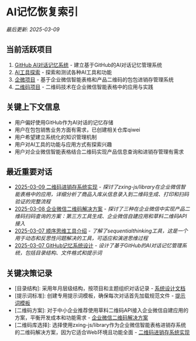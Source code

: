 # AI记忆恢复索引

*最后更新: 2025-03-09*

## 当前活跃项目
1. [GitHub AI对话记忆系统](./projects/memory-system/project-index.md) - 建立基于GitHub的AI对话记忆管理系统
2. [AI工具探索](./projects/ai-tools/project-index.md) - 探索和测试各种AI工具和功能
3. [企微项目](./projects/qiwei/project-index.md) - 基于企业微信智能表格和产品二维码的包包进销存管理系统
4. [二维码项目](./projects/qrcode/project-index.md) - 二维码技术在企业微信智能表格中的应用与实践

## 关键上下文信息
- 用户偏好使用GitHub作为AI对话的记忆存储
- 用户在包包销售业务方面有需求，已创建相关仓库qiwei
- 用户希望建立系统化的知识管理机制
- 用户对AI工具的功能与应用方式有探索兴趣
- 用户对企业微信智能表格结合二维码实现产品信息查询和进销存管理有需求

## 最近重要对话
- [2025-03-09 二维码进销存系统实现](./chats/202503/20250309_二维码_二维码.md) - *探讨了zxing-js/library在企业微信智能表格中的应用，详细分析了商品入库从信息录入到二维码生成、打印和扫码验证的完整流程*
- [2025-03-08 企业微信二维码解决方案](./chats/202503/20250308_企微_二维码.md) - *探讨了三种在企业微信中实现产品二维码扫码查询的方案：第三方工具生成、企业微信自建应用和草料二维码API接入*
- [2025-03-07 顺序思维工具介绍](./chats/2025-03/2025-03-07_AI工具_顺序思维工具.md) - *了解了sequentialthinking工具，这是一个用于动态和反思性问题解决的工具，可适应和演进思维过程*
- [2025-03-07 GitHub记忆系统设计](./chats/2025-03/2025-03-07_memory-system_系统设计.md) - *设计了基于GitHub的AI对话记忆管理系统，包括目录结构、文件格式和提示词*

## 关键决策记录
- [目录结构]: 采用年月层级结构，按项目和主题组织对话记录 - [系统设计文档](./ai-memory-protocol.md)
- [提示词标准]: 创建专用提示词模板，确保每次对话首先加载规范文件 - [提示词模板](./prompt-templates.md)
- [二维码方案]: 对于中小企业推荐使用草料二维码API接入企业微信自建应用的方案，平衡开发成本和功能需求 - [企业微信二维码解决方案](./chats/202503/20250308_企微_二维码.md)
- [二维码库选择]: 选择使用zxing-js/library作为企业微信智能表格进销存系统的二维码解决方案，因为它适合Web环境且功能全面 - [二维码进销存系统实现](./chats/202503/20250309_二维码_二维码.md)
